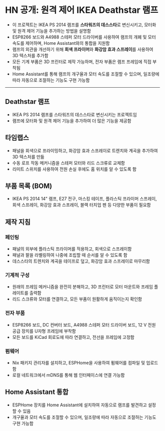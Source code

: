 # HN 공개: 원격 제어 IKEA Deathstar 램프


* 이 프로젝트는 IKEA PS 2014 램프를 **스타워즈의 데스스타**로 변신시키고, 모터화 및 원격 제어 기능을 추가하는 방법을 설명함
* ESP8266 보드와 A4988 스테퍼 모터 드라이버를 사용하여 램프의 개폐 및 모터 속도를 제어하며, Home Assistant와의 통합을 지원함
* 램프의 외관을 개선하기 위해 **회색 프라이머**와 **화강암 효과 스프레이**를 사용하여 3D 텍스처를 추가함
* 모든 기계 부품은 3D 프린터로 제작 가능하며, 전자 부품은 램프 프레임에 직접 부착됨
* Home Assistant를 통해 램프의 개구율과 모터 속도를 조절할 수 있으며, 일조량에 따라 자동으로 조절하는 기능도 구현 가능함

---

Deathstar 램프
------------

* IKEA PS 2014 램프를 스타워즈의 데스스타로 변신시키는 프로젝트임
* 램프에 모터화 및 원격 제어 기능을 추가하여 더 많은 기능을 제공함

타임랩스
----

* 패널을 회색으로 프라이밍하고, 화강암 효과 스프레이로 트렌치와 계곡을 추가하여 3D 텍스처를 만듦
* 수동 로프 작동 메커니즘을 스테퍼 모터와 리드 스크류로 교체함
* 리미트 스위치를 사용하여 전원 손실 후에도 홈 위치를 알 수 있도록 함

부품 목록 (BOM)
-----------

* IKEA PS 2014 14" 램프, E27 전구, 마스킹 테이프, 플라스틱 프라이머 스프레이, 회색 스프레이, 화강암 효과 스프레이, 블랙 터치업 펜 등 다양한 부품이 필요함

제작 지침
-----

### 페인팅

* 패널의 외부에 플라스틱 프라이머를 적용하고, 회색으로 스프레이함
* 패널과 팔을 라벨링하여 나중에 조립할 때 순서를 알 수 있도록 함
* 데스스타의 트렌치와 계곡을 테이프로 덮고, 화강암 효과 스프레이로 마무리함

### 기계적 구성

* 원래의 프레임 메커니즘을 완전히 분해하고, 3D 프린터로 모터 마운트와 프레임 플레이트를 출력함
* 리드 스크류와 모터를 연결하고, 모든 부품이 원활하게 움직이는지 확인함

### 전자 부품

* ESP8266 보드, DC 컨버터 보드, A4988 스테퍼 모터 드라이버 보드, 12 V 전원 공급 장치를 U자형 프레임에 부착함
* 모든 보드를 KiCad 회로도에 따라 연결하고, 전선을 프레임에 고정함

### 펌웨어

* Nix 패키지 관리자를 설치하고, ESPHome을 사용하여 펌웨어를 컴파일 및 업로드함
* 로컬 네트워크에서 mDNS를 통해 웹 인터페이스에 연결 가능함

Home Assistant 통합
-----------------

* ESPHome 장치를 Home Assistant에 설치하여 자동으로 램프를 발견하고 설정할 수 있음
* 개구율과 모터 속도를 조절할 수 있으며, 일조량에 따라 자동으로 조절하는 기능도 구현 가능함
